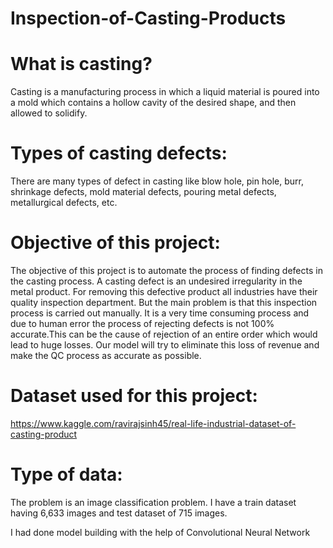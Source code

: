 # Inspection-of-Casting-Products

# What is casting?
Casting is a manufacturing process in which a liquid material is poured into a mold which contains a hollow cavity of the desired shape, and then allowed to solidify.

# Types of casting defects:
There are many types of defect in casting like blow hole, pin hole, burr, shrinkage defects, mold material defects, pouring metal defects, metallurgical defects, etc.

# Objective of this project:
The objective of this project is to automate the process of finding defects in the casting process. A casting defect is an undesired irregularity in the metal product. For removing this defective product all industries have their quality inspection department. But the main problem is that this inspection process is carried out manually. It is a very time consuming process and due to human error the process of rejecting defects is not 100% accurate.This can be the cause of rejection of an entire order which would lead to huge losses. Our model will try to eliminate this loss of revenue and make the QC process as accurate as possible.

# Dataset used for this project:
https://www.kaggle.com/ravirajsinh45/real-life-industrial-dataset-of-casting-product

# Type of data:
The problem is an image classification problem. I have a train dataset having 6,633 images and test dataset of 715 images.

I had done model building with the help of Convolutional Neural Network 

